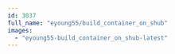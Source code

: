 ```yaml
---
id: 3037
full_name: "eyoung55/build_container_on_shub"
images: 
  - "eyoung55-build_container_on_shub-latest"
---
```

